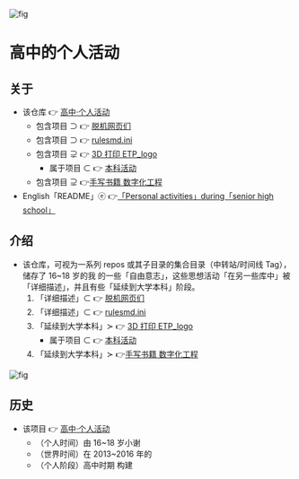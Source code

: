 <!-- ![fig](https://raw.githubusercontent.com/ChenZhu-Xie/senior-high-school_activities/master/img/logo.jpg "『主入口』页面") -->
![fig](https://gitee.com/ChenZhu-Xie/senior-high-school_activities/raw/master/img/logo.jpg "高中毕业「T-shirt」背面：「ETP project」logo")

# 高中的个人活动

## 关于
* 该仓库 👉 [高中·个人活动](https://gitee.com/ChenZhu-Xie/senior-high-school_activities)
    * 包含项目 ⊃ 👉 [脱机网页们](https://gitee.com/ChenZhu-Xie/offline_web_pages)
    * 包含项目 ⊃ 👉 [rulesmd.ini](https://gitee.com/ChenZhu-Xie/rulesmd.ini)
    * 包含项目 ⊋ 👉 [3D 打印 ETP_logo](https://gitee.com/ChenZhu-Xie/undergraduate_activities/tree/master/10__5.1__Off-Campus_Internships/1__3.1__%E6%B2%88%E5%8C%97%E6%96%B0%E5%8C%BA__1.5_year)
        * 属于项目 ⊂ 👉 [本科活动](https://gitee.com/ChenZhu-Xie/undergraduate_activities)
    * 包含项目 ⊋ 👉[手写书籍 数字化工程](https://gitee.com/ChenZhu-Xie/3_books_with_cpp)
* English「README」ⓔ 👉[「Personal activities」during「senior high school」](https://github.com/ChenZhu-Xie/senior-high-school_activities)

## 介绍
* 该仓库，可视为一系列 repos 或其子目录的集合目录（中转站/时间线 Tag），储存了 16~18 岁的我 的一些「自由意志」，这些思想活动「在另一些库中」被「详细描述」，并且有些「延续到大学本科」阶段。
    1. 「详细描述」⊂ 👉 [脱机网页们](https://gitee.com/ChenZhu-Xie/offline_web_pages)
    2. 「详细描述」⊂ 👉 [rulesmd.ini](https://gitee.com/ChenZhu-Xie/rulesmd.ini)
    3. 「延续到大学本科」≻ 👉 [3D 打印 ETP_logo](https://gitee.com/ChenZhu-Xie/undergraduate_activities/tree/master/10__5.1__Off-Campus_Internships/1__3.1__%E6%B2%88%E5%8C%97%E6%96%B0%E5%8C%BA__1.5_year)
        * 属于项目 ⊂ 👉 [本科活动](https://gitee.com/ChenZhu-Xie/undergraduate_activities)
    4. 「延续到大学本科」≻ 👉[手写书籍 数字化工程](https://gitee.com/ChenZhu-Xie/3_books_with_cpp)

<!-- ![fig](https://raw.githubusercontent.com/ChenZhu-Xie/senior-high-school_activities/master/img/7_books_waiting_to_be_digitalized.jpg "7 本「等待被数字化」的书") -->
![fig](https://gitee.com/ChenZhu-Xie/senior-high-school_activities/raw/master/img/7_books_waiting_to_be_digitalized.jpg "7 本「等待被数字化」的书")

## 历史
* 该项目 👉 [高中·个人活动](https://gitee.com/ChenZhu-Xie/senior-high-school_activities)
    * （个人时间）由 16~18 岁小谢
    * （世界时间）在 2013~2016 年的 
    * （个人阶段）高中时期 构建

<!-- ## 软件架构
软件架构说明


## 安装教程

1.  xxxx
2.  xxxx
3.  xxxx

## 使用说明

1.  xxxx
2.  xxxx
3.  xxxx

## 参与贡献

1.  Fork 本仓库
2.  新建 Feat_xxx 分支
3.  提交代码
4.  新建 Pull Request


## 特技

1.  使用 Readme\_XXX.md 来支持不同的语言，例如 Readme\_en.md, Readme\_zh.md
2.  Gitee 官方博客 [blog.gitee.com](https://blog.gitee.com)
3.  你可以 [https://gitee.com/explore](https://gitee.com/explore) 这个地址来了解 Gitee 上的优秀开源项目
4.  [GVP](https://gitee.com/gvp) 全称是 Gitee 最有价值开源项目，是综合评定出的优秀开源项目
5.  Gitee 官方提供的使用手册 [https://gitee.com/help](https://gitee.com/help)
6.  Gitee 封面人物是一档用来展示 Gitee 会员风采的栏目 [https://gitee.com/gitee-stars/](https://gitee.com/gitee-stars/) -->
